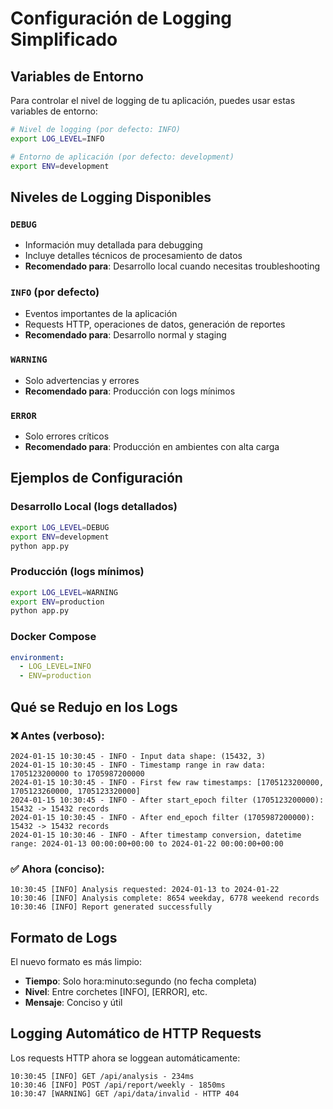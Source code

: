 # Configuración de Logging Simplificado

## Variables de Entorno

Para controlar el nivel de logging de tu aplicación, puedes usar estas variables de entorno:

```bash
# Nivel de logging (por defecto: INFO)
export LOG_LEVEL=INFO

# Entorno de aplicación (por defecto: development)
export ENV=development
```

## Niveles de Logging Disponibles

### `DEBUG`
- Información muy detallada para debugging
- Incluye detalles técnicos de procesamiento de datos
- **Recomendado para**: Desarrollo local cuando necesitas troubleshooting

### `INFO` (por defecto)
- Eventos importantes de la aplicación
- Requests HTTP, operaciones de datos, generación de reportes
- **Recomendado para**: Desarrollo normal y staging

### `WARNING`
- Solo advertencias y errores
- **Recomendado para**: Producción con logs mínimos

### `ERROR`
- Solo errores críticos
- **Recomendado para**: Producción en ambientes con alta carga

## Ejemplos de Configuración

### Desarrollo Local (logs detallados)
```bash
export LOG_LEVEL=DEBUG
export ENV=development
python app.py
```

### Producción (logs mínimos)
```bash
export LOG_LEVEL=WARNING
export ENV=production
python app.py
```

### Docker Compose
```yaml
environment:
  - LOG_LEVEL=INFO
  - ENV=production
```

## Qué se Redujo en los Logs

### ❌ Antes (verboso):
```
2024-01-15 10:30:45 - INFO - Input data shape: (15432, 3)
2024-01-15 10:30:45 - INFO - Timestamp range in raw data: 1705123200000 to 1705987200000
2024-01-15 10:30:45 - INFO - First few raw timestamps: [1705123200000, 1705123260000, 1705123320000]
2024-01-15 10:30:45 - INFO - After start_epoch filter (1705123200000): 15432 -> 15432 records
2024-01-15 10:30:45 - INFO - After end_epoch filter (1705987200000): 15432 -> 15432 records
2024-01-15 10:30:46 - INFO - After timestamp conversion, datetime range: 2024-01-13 00:00:00+00:00 to 2024-01-22 00:00:00+00:00
```

### ✅ Ahora (conciso):
```
10:30:45 [INFO] Analysis requested: 2024-01-13 to 2024-01-22
10:30:46 [INFO] Analysis complete: 8654 weekday, 6778 weekend records
10:30:46 [INFO] Report generated successfully
```

## Formato de Logs

El nuevo formato es más limpio:
- **Tiempo**: Solo hora:minuto:segundo (no fecha completa)
- **Nivel**: Entre corchetes [INFO], [ERROR], etc.
- **Mensaje**: Conciso y útil

## Logging Automático de HTTP Requests

Los requests HTTP ahora se loggean automáticamente:
```
10:30:45 [INFO] GET /api/analysis - 234ms
10:30:46 [INFO] POST /api/report/weekly - 1850ms
10:30:47 [WARNING] GET /api/data/invalid - HTTP 404
```